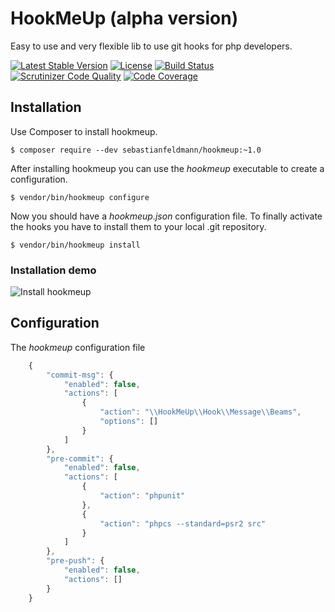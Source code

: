 # HookMeUp (alpha version)

Easy to use and very flexible lib to use git hooks for php developers.

[![Latest Stable Version](https://poser.pugx.org/sebastianfeldmann/hookmeup/v/stable.svg)](https://packagist.org/packages/sebastianfeldmann/hookmeup)
[![License](https://poser.pugx.org/sebastianfeldmann/hookmeup/license.svg)](https://packagist.org/packages/sebastianfeldmann/hookmeup)
[![Build Status](https://travis-ci.org/sebastianfeldmann/hookmeup.svg?branch=master)](https://travis-ci.org/sebastianfeldmann/hookmeup)
[![Scrutinizer Code Quality](https://scrutinizer-ci.com/g/sebastianfeldmann/hookmeup/badges/quality-score.png?b=master)](https://scrutinizer-ci.com/g/sebastianfeldmann/hookmeup/?branch=master)
[![Code Coverage](https://scrutinizer-ci.com/g/sebastianfeldmann/hookmeup/badges/coverage.png?b=master)](https://scrutinizer-ci.com/g/sebastianfeldmann/hookmeup/?branch=master)

## Installation

Use Composer to install hookmeup.

    $ composer require --dev sebastianfeldmann/hookmeup:~1.0
    
After installing hookmeup you can use the *hookmeup* executable to create a configuration.

    $ vendor/bin/hookmeup configure
     
Now you should have a *hookmeup.json* configuration file.
To finally activate the hooks you have to install them to your local .git repository. 

    $ vendor/bin/hookmeup install

### Installation demo

![Install hookmeup](https://phpbu.de/images/hookmeup.gif)


## Configuration

The *hookmeup* configuration file
```javascript
    {
        "commit-msg": {
            "enabled": false,
            "actions": [
                {
                    "action": "\\HookMeUp\\Hook\\Message\\Beams",
                    "options": []
                }
            ]
        },
        "pre-commit": {
            "enabled": false,
            "actions": [
                {
                    "action": "phpunit"
                },
                {
                    "action": "phpcs --standard=psr2 src"
                }
            ]
        },
        "pre-push": {
            "enabled": false,
            "actions": []
        }
    }
```
